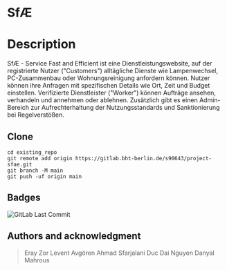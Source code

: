 # SfÆ

# Description

SfÆ - Service Fast and Efficient ist eine Dienstleistungswebsite, auf der registrierte Nutzer ("Customers") alltägliche Dienste wie Lampenwechsel, PC-Zusammenbau oder Wohnungsreinigung anfordern können. Nutzer können ihre Anfragen mit spezifischen Details wie Ort, Zeit und Budget einstellen. Verifizierte Dienstleister ("Worker") können Aufträge ansehen, verhandeln und annehmen oder ablehnen. Zusätzlich gibt es einen Admin-Bereich zur Aufrechterhaltung der Nutzungsstandards und Sanktionierung bei Regelverstößen.

## Clone

```
cd existing_repo
git remote add origin https://gitlab.bht-berlin.de/s90643/project-sfae.git
git branch -M main
git push -uf origin main
```


## Badges
![GitLab Last Commit](https://img.shields.io/gitlab/last-commit/project-sfae)


## Authors and acknowledgment
> Eray Zor
> Levent Avgören
> Ahmad Sfarjalani
> Duc Dai Nguyen
> Danyal Mahrous
